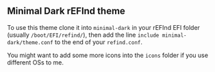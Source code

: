 ## Minimal Dark rEFInd theme

To use this theme clone it into `minimal-dark` in  your rEFInd EFI folder 
(usually `/boot/EFI/refind/`), then add the line `include minimal-dark/theme.conf`
to the end of your `refind.conf`.

You might want to add some more icons into the `icons` folder if you use
different OSs to me.
